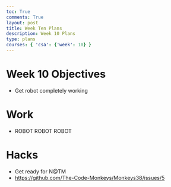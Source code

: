 ```yaml
---
toc: True
comments: True
layout: post
title: Week Ten Plans
description: Week 10 Plans
type: plans
courses: { 'csa': {'week': 10} }
---
```


# Week 10 Objectives
- Get robot completely working

# Work
- ROBOT ROBOT ROBOT

# Hacks
- Get ready for N@TM
- https://github.com/The-Code-Monkeys/Monkeys38/issues/5

